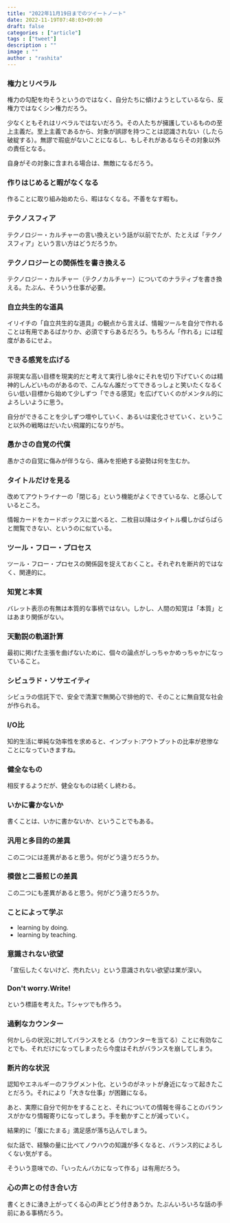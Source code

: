 ```yaml
---
title: "2022年11月19日までのツイートノート"
date: 2022-11-19T07:48:03+09:00
draft: false
categories : ["article"]
tags : ["tweet"]
description : ""
image : ""
author : "rashita"
---
```


### 権力とリベラル

権力の勾配を均そうというのではなく、自分たちに傾けようとしているなら、反権力ではなくシン権力だろう。

少なくともそれはリベラルではないだろう。その人たちが擁護しているものの至上主義だ。至上主義であるから、対象が誤謬を持つことは認識されない（したら破綻する）。無謬で瑕疵がないことになるし、もしそれがあるならその対象以外の責任となる。

自身がその対象に含まれる場合は、無敵になるだろう。

### 作りはじめると暇がなくなる

作ることに取り組み始めたら、暇はなくなる。不善をなす暇も。

### テクノスフィア

テクノロジー・カルチャーの言い換えという話が以前でたが、たとえば「テクノスフィア」という言い方はどうだろうか。

### テクノロジーとの関係性を書き換える

テクノロジー・カルチャー（テクノカルチャー）についてのナラティブを書き換える。たぶん、そういう仕事が必要。

### 自立共生的な道具

イリイチの「自立共生的な道具」の観点から言えば、情報ツールを自分で作れることは有用であるばかりか、必須ですらあるだろう。もちろん「作れる」には程度があるにせよ。

### できる感覚を広げる

非現実な高い目標を現実的だと考えて実行し徐々にそれを切り下げていくのは精神的しんどいものがあるので、こんなん誰だってできるっしょと笑いたくなるくらい低い目標から始めて少しずつ「できる感覚」を広げていくのがメンタル的によろしいように思う。

自分ができることを少しずつ増やしていく、あるいは変化させていく、ということ以外の戦略はだいたい飛躍的になりがち。

### 愚かさの自覚の代償

愚かさの自覚に傷みが伴うなら、痛みを拒絶する姿勢は何を生むか。

### タイトルだけを見る

改めてアウトライナーの「閉じる」という機能がよくできているな、と感心しているところ。

情報カードをカードボックスに並べると、二枚目以降はタイトル欄しかぱらぱらと閲覧できない、というのに似ている。

### ツール・フロー・プロセス

ツール・フロー・プロセスの関係図を捉えておくこと。それぞれを断片的ではなく、関連的に。

### 知覚と本質

バレット表示の有無は本質的な事柄ではない。しかし、人間の知覚は「本質」とはあまり関係がない。

### 天動説の軌道計算

最初に掲げた主張を曲げないために、個々の論点がしっちゃかめっちゃかになっていること。

### シビュラド・ソサエイティ

シビュラの信託下で、安全で清潔で無関心で排他的で、そのことに無自覚な社会が作られる。

### I/O比

知的生活に単純な効率性を求めると、インプット:アウトプットの比率が悲惨なことになっていきますね。

### 健全なもの

相反するようだが、健全なものは続くし終わる。

### いかに書かないか

書くことは、いかに書かないか、ということでもある。

### 汎用と多目的の差異

この二つには差異があると思う。何がどう違うだろうか。

### 模倣と二番煎じの差異

この二つにも差異があると思う。何がどう違うだろうか。

### ことによって学ぶ

* learning by doing.
* learning by teaching.

### 意識されない欲望

「宣伝したくないけど、売れたい」という意識されない欲望は業が深い。

### Don't worry.Write!

という標語を考えた。Tシャツでも作ろう。

### 過剰なカウンター

何かしらの状況に対してバランスをとる（カウンターを当てる）ことに有効なことでも、それだけになってしまったら今度はそれがバランスを崩してしまう。

### 断片的な状況

認知やエネルギーのフラグメント化、というのがネットが身近になって起きたことだろう。それにより「大きな仕事」が困難になる。

あと、実際に自分で何かをすることと、それについての情報を得ることのバランスがかなり情報寄りになってしまう。手を動かすことが減っていく。

結果的に「腹にたまる」満足感が落ち込んでしまう。

似た話で、経験の量に比べてノウハウの知識が多くなると、バランス的によろしくない気がする。

そういう意味での、「いったんバカになって作る」は有用だろう。

### 心の声との付き合い方

書くときに湧き上がってくる心の声とどう付きあうか。たぶんいろいろな話の手前にある事柄だろう。